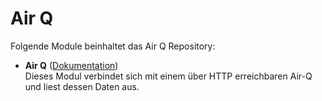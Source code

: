 # Air Q

Folgende Module beinhaltet das Air Q Repository:

- __Air Q__ ([Dokumentation](Air%20Q))  
	Dieses Modul verbindet sich mit einem über HTTP erreichbaren Air-Q und liest dessen Daten aus.